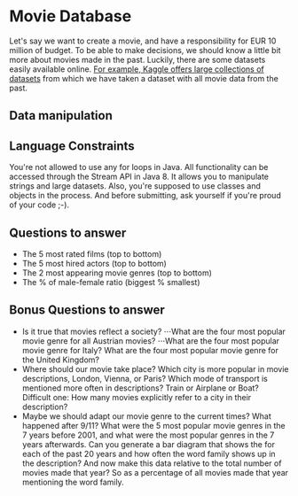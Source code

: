 # Movie Database 
Let's say we want to create a movie, and have a responsibility for EUR 10 million of budget. To be able to make decisions, we should know a little bit more about movies made in the past. 
Luckily, there are some datasets easily available online. [For example, Kaggle offers large collections of datasets](https://www.kaggle.com/datasets) from which we have taken a dataset with all movie data from the past. 
## Data manipulation

## Language Constraints
You're not allowed to use any for loops in Java. All functionality can be accessed through the Stream API in Java 8. It allows you to manipulate strings and large datasets. 
Also, you're supposed to use classes and objects in the process. And before submitting, ask yourself if you're proud of your code ;-). 

## Questions to answer
* The 5 most rated films (top to bottom)
* The 5 most hired actors (top to bottom)
* The 2 most appearing movie genres (top to bottom)
* The % of male-female ratio (biggest % smallest)

## Bonus Questions to answer
* Is it true that movies reflect a society?
⋅⋅⋅What are the four most popular movie genre for all Austrian movies?
⋅⋅⋅What are the four most popular movie genre for Italy?
   What are the four most popular movie genre for the United Kingdom?
* Where should our movie take place?
   Which city is more popular in movie descriptions, London, Vienna, or Paris?
   Which mode of transport is mentioned more often in descriptions? Train or Airplane or Boat?
   Difficult one: How many movies explicitly refer to a city in their description?
* Maybe we should adapt our movie genre to the current times? What happened after 9/11?
   What were the 5 most popular movie genres in the 7 years before 2001, and what were the most popular genres in the 7 years afterwards.
   Can you generate a bar diagram that shows the for each of the past 20 years and how often the word family shows up in the description?
   And now make this data relative to the total number of movies made that year? So as a percentage of all movies made that year mentioning the word family. 
